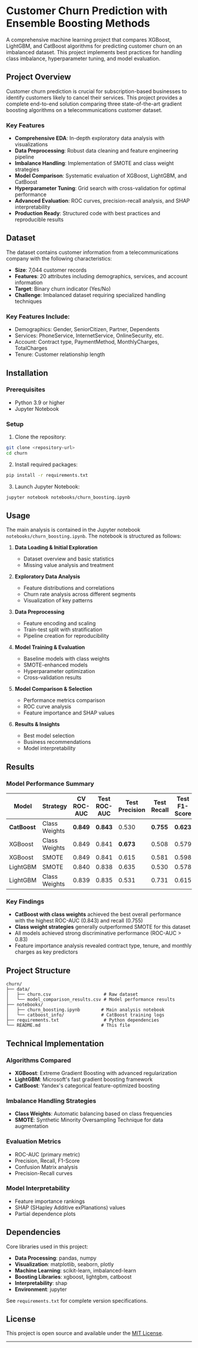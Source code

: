 # Customer Churn Prediction with Ensemble Boosting Methods

A comprehensive machine learning project that compares XGBoost, LightGBM, and CatBoost algorithms for predicting customer churn on an imbalanced dataset. This project implements best practices for handling class imbalance, hyperparameter tuning, and model evaluation.

## Project Overview

Customer churn prediction is crucial for subscription-based businesses to identify customers likely to cancel their services. This project provides a complete end-to-end solution comparing three state-of-the-art gradient boosting algorithms on a telecommunications customer dataset.

### Key Features

- **Comprehensive EDA**: In-depth exploratory data analysis with visualizations
- **Data Preprocessing**: Robust data cleaning and feature engineering pipeline
- **Imbalance Handling**: Implementation of SMOTE and class weight strategies
- **Model Comparison**: Systematic evaluation of XGBoost, LightGBM, and CatBoost
- **Hyperparameter Tuning**: Grid search with cross-validation for optimal performance
- **Advanced Evaluation**: ROC curves, precision-recall analysis, and SHAP interpretability
- **Production Ready**: Structured code with best practices and reproducible results

## Dataset

The dataset contains customer information from a telecommunications company with the following characteristics:

- **Size**: 7,044 customer records
- **Features**: 20 attributes including demographics, services, and account information
- **Target**: Binary churn indicator (Yes/No)
- **Challenge**: Imbalanced dataset requiring specialized handling techniques

### Key Features Include:
- Demographics: Gender, SeniorCitizen, Partner, Dependents
- Services: PhoneService, InternetService, OnlineSecurity, etc.
- Account: Contract type, PaymentMethod, MonthlyCharges, TotalCharges
- Tenure: Customer relationship length

## Installation

### Prerequisites
- Python 3.9 or higher
- Jupyter Notebook

### Setup
1. Clone the repository:
```bash
git clone <repository-url>
cd churn
```

2. Install required packages:
```bash
pip install -r requirements.txt
```

3. Launch Jupyter Notebook:
```bash
jupyter notebook notebooks/churn_boosting.ipynb
```

## Usage

The main analysis is contained in the Jupyter notebook `notebooks/churn_boosting.ipynb`. The notebook is structured as follows:

1. **Data Loading & Initial Exploration**
   - Dataset overview and basic statistics
   - Missing value analysis and treatment

2. **Exploratory Data Analysis**
   - Feature distributions and correlations
   - Churn rate analysis across different segments
   - Visualization of key patterns

3. **Data Preprocessing**
   - Feature encoding and scaling
   - Train-test split with stratification
   - Pipeline creation for reproducibility

4. **Model Training & Evaluation**
   - Baseline models with class weights
   - SMOTE-enhanced models
   - Hyperparameter optimization
   - Cross-validation results

5. **Model Comparison & Selection**
   - Performance metrics comparison
   - ROC curve analysis
   - Feature importance and SHAP values

6. **Results & Insights**
   - Best model selection
   - Business recommendations
   - Model interpretability

## Results

### Model Performance Summary

| Model | Strategy | CV ROC-AUC | Test ROC-AUC | Test Precision | Test Recall | Test F1-Score |
|-------|----------|------------|--------------|----------------|-------------|---------------|
| **CatBoost** | Class Weights | **0.849** | **0.843** | 0.530 | **0.755** | **0.623** |
| XGBoost | Class Weights | 0.849 | 0.841 | **0.673** | 0.508 | 0.579 |
| XGBoost | SMOTE | 0.849 | 0.841 | 0.615 | 0.581 | 0.598 |
| LightGBM | SMOTE | 0.840 | 0.838 | 0.635 | 0.530 | 0.578 |
| LightGBM | Class Weights | 0.839 | 0.835 | 0.531 | 0.731 | 0.615 |

### Key Findings

- **CatBoost with class weights** achieved the best overall performance with the highest ROC-AUC (0.843) and recall (0.755)
- **Class weight strategies** generally outperformed SMOTE for this dataset
- All models achieved strong discriminative performance (ROC-AUC > 0.83)
- Feature importance analysis revealed contract type, tenure, and monthly charges as key predictors

## Project Structure

```
churn/
├── data/
│   ├── churn.csv                    # Raw dataset
│   └── model_comparison_results.csv # Model performance results
├── notebooks/
│   ├── churn_boosting.ipynb        # Main analysis notebook
│   └── catboost_info/              # CatBoost training logs
├── requirements.txt                 # Python dependencies
└── README.md                       # This file
```

## Technical Implementation

### Algorithms Compared
- **XGBoost**: Extreme Gradient Boosting with advanced regularization
- **LightGBM**: Microsoft's fast gradient boosting framework
- **CatBoost**: Yandex's categorical feature-optimized boosting

### Imbalance Handling Strategies
- **Class Weights**: Automatic balancing based on class frequencies
- **SMOTE**: Synthetic Minority Oversampling Technique for data augmentation

### Evaluation Metrics
- ROC-AUC (primary metric)
- Precision, Recall, F1-Score
- Confusion Matrix analysis
- Precision-Recall curves

### Model Interpretability
- Feature importance rankings
- SHAP (SHapley Additive exPlanations) values
- Partial dependence plots

## Dependencies

Core libraries used in this project:

- **Data Processing**: pandas, numpy
- **Visualization**: matplotlib, seaborn, plotly
- **Machine Learning**: scikit-learn, imbalanced-learn
- **Boosting Libraries**: xgboost, lightgbm, catboost
- **Interpretability**: shap
- **Environment**: jupyter

See `requirements.txt` for complete version specifications.


## License

This project is open source and available under the [MIT License](LICENSE).



---

